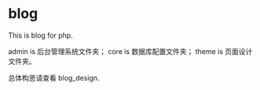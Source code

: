 # blog
This is blog for php.

admin is 后台管理系统文件夹；
core is 数据库配置文件夹；
theme is 页面设计文件夹。

总体构思请查看 blog_design.
